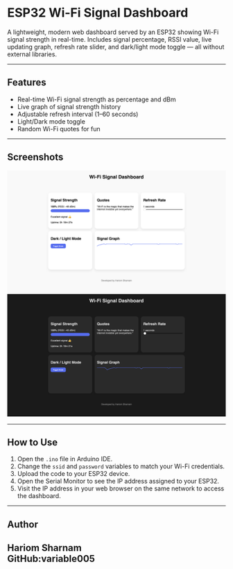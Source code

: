 # ESP32 Wi-Fi Signal Dashboard

A lightweight, modern web dashboard served by an ESP32 showing Wi-Fi signal strength in real-time. Includes signal percentage, RSSI value, live updating graph, refresh rate slider, and dark/light mode toggle — all without external libraries.

---

## Features

- Real-time Wi-Fi signal strength as percentage and dBm
- Live graph of signal strength history
- Adjustable refresh interval (1–60 seconds)
- Light/Dark mode toggle
- Random Wi-Fi quotes for fun

---
## Screenshots
![Dashboard Light Mode](lightmode.png)  
![Dashboard Dark Mode](darkmode.png)  

---

## How to Use

1. Open the `.ino` file in Arduino IDE.
2. Change the `ssid` and `password` variables to match your Wi-Fi credentials.
3. Upload the code to your ESP32 device.
4. Open the Serial Monitor to see the IP address assigned to your ESP32.
5. Visit the IP address in your web browser on the same network to access the dashboard.

---

## Author

Hariom Sharnam  
GitHub:variable005
---

